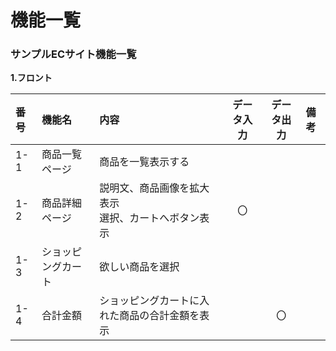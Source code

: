# 機能一覧
### サンプルECサイト機能一覧
**1.フロント**
 
|番号|機能名|内容|データ入力|データ出力|備考|
|:---|:---|:---|:---:|:---:|:---|
|1-1|商品一覧ページ|商品を一覧表示する||||
|1-2|商品詳細ページ|説明文、商品画像を拡大表示<br>選択、カートへボタン表示|〇|||
|1-3|ショッピングカート|欲しい商品を選択||||
|1-4|合計金額|ショッピングカートに入れた商品の合計金額を表示||〇||
